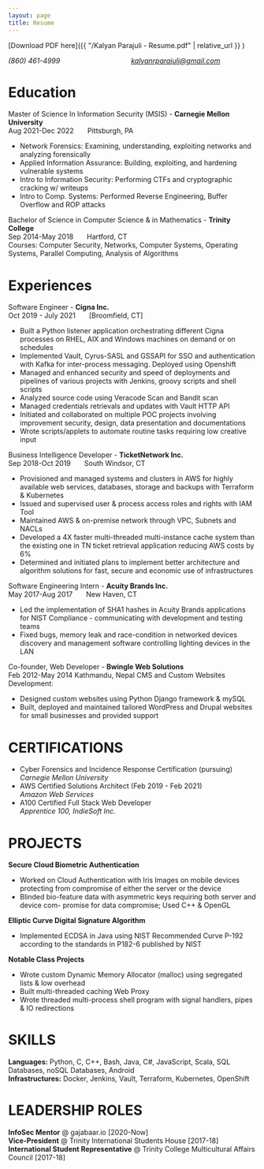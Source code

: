 ```yaml
---
layout: page
title: Resume
---
```

[Download PDF here]({{ "/Kalyan Parajuli - Resume.pdf" | relative_url }} )

<i class="fa fa-phone" aria-hidden="true"> (860) 461-4999</i>          <i class="fa fa-envelope" aria-hidden="true"> kalyanrparajuli@gmail.com</i>

# Education
Master of Science In Information Security (MSIS) - **Carnegie Mellon University**
<br />Aug 2021-Dec 2022 &nbsp;&nbsp;&nbsp;&nbsp;&nbsp; Pittsburgh, PA
- Network Forensics: Examining, understanding, exploiting networks and analyzing forensically
- Applied Information Assurance: Building, exploiting, and hardening vulnerable systems
- Intro to Information Security: Performing CTFs and cryptographic cracking w/ writeups
- Intro to Comp. Systems: Performed Reverse Engineering, Buffer Overflow and ROP attacks

Bachelor of Science in Computer Science & in Mathematics - **Trinity College**
<br /> Sep 2014-May 2018 &nbsp;&nbsp;&nbsp;&nbsp;&nbsp; Hartford, CT
<br />
Courses: Computer Security, Networks, Computer Systems, Operating Systems, Parallel Computing, Analysis of Algorithms
# Experiences
Software Engineer - **Cigna Inc.**
<br />
Oct 2019 - July 2021 &nbsp;&nbsp;&nbsp;&nbsp;&nbsp; [Broomfield, CT]
- Built a Python listener application orchestrating different Cigna processes on
RHEL, AIX and Windows machines on demand or on schedules
- Implemented Vault, Cyrus-SASL and GSSAPI for SSO and authentication with Kafka for inter-process messaging. Deployed using Openshift
- Managed and enhanced security and speed of deployments and pipelines of
various projects with Jenkins, groovy scripts and shell scripts
- Analyzed source code using Veracode Scan and Bandit scan
- Managed credentials retrievals and updates with Vault HTTP API
- Initiated and collaborated on multiple POC projects involving improvement security, design, data presentation and documentations
- Wrote scripts/applets to automate routine tasks requiring low creative input

Business Intelligence Developer - **TicketNetwork Inc.**
<br /> Sep 2018-Oct 2019 &nbsp;&nbsp;&nbsp;&nbsp;&nbsp; South Windsor, CT
- Provisioned and managed systems and clusters in AWS for highly available
web services, databases, storage and backups with Terraform & Kubernetes
- Issued and supervised user & process access roles and rights with IAM Tool
- Maintained AWS & on-premise network through VPC, Subnets and NACLs
- Developed a 4X faster multi-threaded multi-instance cache system than the
existing one in TN ticket retrieval application reducing AWS costs by 6%
- Determined and initiated plans to implement better architecture and algorithm solutions for fast, secure and economic use of infrastructures

Software Engineering Intern - **Acuity Brands Inc.**
<br />May 2017-Aug 2017 &nbsp;&nbsp;&nbsp;&nbsp;&nbsp; New Haven, CT
- Led the implementation of SHA1 hashes in Acuity Brands applications for
NIST Compliance - communicating with development and testing teams
- Fixed bugs, memory leak and race-condition in networked devices discovery and management software controlling lighting devices in the LAN

Co-founder, Web Developer - **Bwingle Web Solutions** 
<br />Feb 2012-May 2014 Kathmandu, Nepal
CMS and Custom Websites Development:
- Designed custom websites using Python Django framework & mySQL
- Built, deployed and maintained tailored WordPress and Drupal websites for small businesses and provided support


# CERTIFICATIONS
- Cyber Forensics and Incidence Response Certification (pursuing)
<br />*Carnegie Mellon University*
- AWS Certified Solutions Architect (Feb 2019 - Feb 2021)<br />*Amazon Web Services*
- A100 Certified Full Stack Web Developer
<br />*Apprentice 100, IndieSoft Inc.*
# PROJECTS
**Secure Cloud Biometric Authentication**
- Worked on Cloud Authentication with Iris Images on mobile devices protecting from compromise of either the server or the device
- Blinded bio-feature data with asymmetric keys requiring both server and device com- promise for data compromise; Used C++ & OpenGL


**Elliptic Curve Digital Signature Algorithm**
- Implemented ECDSA in Java using NIST Recommended Curve P-192 according to the standards in P182-6 published by NIST

**Notable Class Projects**
- Wrote custom Dynamic Memory Allocator (malloc) using segregated lists & low overhead
- Built multi-threaded caching Web Proxy
- Wrote threaded multi-process shell program
with signal handlers, pipes & IO redirections
# SKILLS
**Languages:**  Python, C, C++, Bash, Java, C#, JavaScript, Scala, SQL Databases, noSQL Databases, Android
<br />**Infrastructures:** Docker, Jenkins, Vault, Terraform, Kubernetes, OpenShift
# LEADERSHIP ROLES
**InfoSec Mentor** @ gajabaar.io [2020-Now]
<br />**Vice-President** @ Trinity International Students House [2017-18]
<br /> **International Student Representative** @ Trinity College Multicultural Affairs Council [2017-18] 




<!-- ---
###  EXPERIENCE
Software Engineering Consultant @ Cigna | **Galax.E Solutions Inc.**<br />
<i class="fa fa-calendar" aria-hidden="true"></i>  Oct 2019 - Present
          <i class="fa fa-map-marker" aria-hidden="true"></i>  Hartford, CT

---
### EDUCATION

---
### PROJECTS -->
